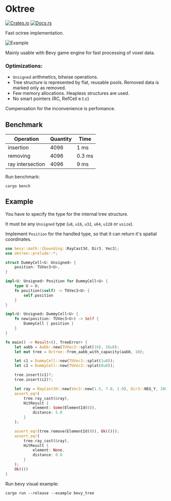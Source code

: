 # Oktree

[![Crates.io](https://img.shields.io/crates/v/oktree.svg)](https://crates.io/crates/oktree)
[![Docs.rs](https://docs.rs/oktree/badge.svg)](https://docs.rs/oktree)

Fast octree implementation.

![Example](/assets/example.gif)

Mainly usable with Bevy game engine for fast processing of voxel data.

### Optimizations:

- `Unsigned` arithmetics, bitwise operations.
- Tree structure is represented by flat, reusable pools. Removed data is marked only as removed.
- Few memory allocations. Heapless structures are used.
- No smart pointers (RC, RefCell e.t.c)

Compensation for the inconvenience is perfomance.

## Benchmark

| Operation        | Quantity | Time   |
| ---------------- | -------- | ------ |
| insertion        | 4096     | 1 ms   |
| removing         | 4096     | 0.3 ms |
| ray intersection | 4096     | 9 ms   |

Run benchmark:

```
cargo bench
```

## Example

You have to specify the type for the internal tree structure.

It must be any `Unsigned` type (`u8`, `u16`, `u32`, `u64`, `u128` or `usize`).

Implement `Position` for the handled type, so that it can return it's spatial coordinates.

```rust
use bevy::math::{bounding::RayCast3d, Dir3, Vec3};
use oktree::prelude::*;

struct DummyCell<U: Unsigned> {
    position: TUVec3<U>,
}

impl<U: Unsigned> Position for DummyCell<U> {
    type U = U;
    fn position(&self) -> TUVec3<U> {
        self.position
    }
}

impl<U: Unsigned> DummyCell<U> {
    fn new(position: TUVec3<U>) -> Self {
        DummyCell { position }
    }
}

fn main() -> Result<(), TreeError> {
    let aabb = Aabb::new(TUVec3::splat(16), 16u8);
    let mut tree = Octree::from_aabb_with_capacity(aabb, 10);

    let c1 = DummyCell::new(TUVec3::splat(1u8));
    let c2 = DummyCell::new(TUVec3::splat(8u8));

    tree.insert(c1)?;
    tree.insert(c2)?;

    let ray = RayCast3d::new(Vec3::new(1.5, 7.0, 1.9), Dir3::NEG_Y, 100.0);
    assert_eq!(
        tree.ray_cast(&ray),
        HitResult {
            element: Some(ElementId(0)),
            distance: 5.0
        }
    );

    assert_eq!(tree.remove(ElementId(0)), Ok(()));
    assert_eq!(
        tree.ray_cast(&ray),
        HitResult {
            element: None,
            distance: 0.0
        }
    );
    Ok(())
}
```

Run bevy visual example:

```
cargo run --release --example bevy_tree
```
